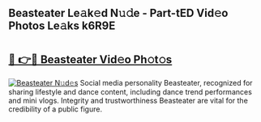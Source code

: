 ## Beasteater Le𝚊k𝚎d N𝚞𝚍e - Part-tED Vid𝚎o Photos Le𝚊ks k6R9E

# <h2><a href="http://fbfazzu.evod.top/?m=Beasteater">🔗 👉🔴 Beasteater Vid𝚎o Ph𝚘t𝚘s</a></h2>

[![Beasteater N𝚞d𝚎s](https://i.imgur.com/8V9OHl7.gif)](http://fbfazzu.evod.top/?m=Beasteater)
Social media personality Beasteater, recognized for sharing lifestyle and dance content, including dance trend performances and mini vlogs. Integrity and trustworthiness Beasteater are vital for the credibility of a public figure. 
